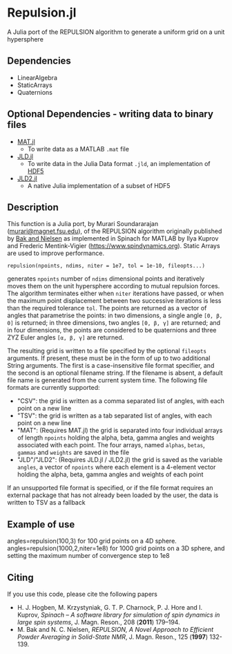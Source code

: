 # Repulsion.jl
A Julia port of the REPULSION algorithm to generate a uniform grid on a unit hypersphere

## Dependencies
- LinearAlgebra
- StaticArrays
- Quaternions

## Optional Dependencies - writing data to binary files
- [MAT.jl](https://github.com/JuliaIO/MAT.jl)
  - To write data as a MATLAB `.mat` file
- [JLD.jl](https://github.com/JuliaIO/JLD.jl)
  - To write data in the Julia Data format `.jld`, an implementation of [HDF5](http://www.hdfgroup.org/HDF5/)
- [JLD2.jl](https://github.com/JuliaIO/JLD2.jl)
  - A native Julia implementation of a subset of HDF5
    
## Description
This function is a Julia port, by Murari Soundararajan (murari@magnet.fsu.edu), of the REPULSION algorithm originally published by [Bak and Nielsen](https://dx.doi.org/10.1006/jmre.1996.1087) as implemented in Spinach for MATLAB by Ilya Kuprov and Frederic Mentink-Vigier (https://www.spindynamics.org). Static Arrays are used to improve performance.

    repulsion(npoints, ndims, niter = 1e7, tol = 1e-10, fileopts...)
    
generates `npoints` number of `ndims` dimensional points and iteratively moves them on the unit hypersphere according to mutual repulsion forces. The algorithm terminates either when `niter` iterations have passed, or when the maximum point displacement between two successive iterations is less than the required tolerance `tol`. The points are returned as a vector of angles that parametrise the points: in two dimensions, a single angle `[0, β, 0]` is returned; in three dimensions, two angles `[0, β, γ]` are returned; and in four dimensions, the points are considered to be quaternions and three ZYZ Euler angles `[α, β, γ]` are returned.

The resulting grid is written to a file specified by the optional `fileopts` arguments. If present, these must be in the form of up to two additional String arguments. The first is a case-insensitive file format specifier, and the second is an optional filename string. If the filename is absent, a default file name is generated from the current system time. The following file formats are currently supported:
- "CSV": the grid is written as a comma separated list of angles, with each point on a new line
- "TSV": the grid is written as a tab separated list of angles, with each point on a new line
- "MAT": (Requires MAT.jl) the grid is separated into four individual arrays of length `npoints` holding the alpha, beta, gamma angles and weights associated with each point. The four arrays, named `alphas`, `betas`, `gammas` and `weights` are saved in the file
- "JLD"/"JLD2": (Requires JLD.jl / JLD2.jl) the grid is saved as the variable `angles`, a vector of `npoints` where each element is a 4-element vector holding the alpha, beta, gamma angles and weights of each point

If an unsupported file format is specified, or if the file format requires an external package that has not already been loaded by the user, the data is written to TSV as a fallback

## Example of use

 angles=repulsion(100,3) for 100 grid points on a 4D sphere.
 angles=repulsion(1000,2,niter=1e8) for 1000 grid points on a 3D sphere, and setting the maximum number of convergence step to 1e8

## Citing
If you use this code, please cite the following papers
- H. J. Hogben, M. Krzystyniak, G. T. P. Charnock, P. J. Hore and I. Kuprov, *Spinach – A software library for simulation of spin dynamics in large spin systems*, J. Magn. Reson., 208 (**2011**) 179–194.
- M. Bak and N. C. Nielsen, *REPULSION, A Novel Approach to Efficient Powder Averaging in Solid-State NMR*, J. Magn. Reson., 125 (**1997**) 132-139. 

